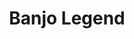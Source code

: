 ---
description: 班卓琴弹奏，界面和效果都不错。
layout: post
results:
- primaryGenreName: Music
  version: '1.0'
  trackViewUrl: https://itunes.apple.com/cn/app/banjo-legend/id633298943?mt=8&uo=4
  artworkUrl100: http://a238.phobos.apple.com/us/r1000/055/Purple4/v4/c3/1c/32/c31c32a9-6020-e498-dc17-4ba68e5533d6/mzl.rkirujxg.png
  artworkUrl60: http://a1866.phobos.apple.com/us/r1000/017/Purple4/v4/62/b8/d3/62b8d3e5-73f3-516b-1945-fb37d66fba7a/Icon.png
  sellerName: ElucidCode Limited
  supportedDevices:
  - iPadMini4G
  - iPadFourthGen
  - iPadWifi
  - iPad2Wifi
  - iPadThirdGen
  - iPhone4
  - iPhone4S
  - iPadThirdGen4G
  - iPodTouchFifthGen
  - iPadMini
  - iPad23G
  - iPadFourthGen4G
  - iPhone-3GS
  - iPodTouchourthGen
  - iPhone5
  - iPodTouchThirdGen
  - iPad3G
  genres:
  - 音乐
  - 娱乐
  trackName: Banjo Legend
  description: 'Release your inner five-string picker! Play the banjo fast
    and flawlessly on your iPad, iPhone or iPod touch.


    Play classic banjo tunes such as Dueling Banjos (from Deliverance), Cripple
    Creek and Foggy Mountain Breakdown. Purchase the update to unlock modern
    bluegrass and pop songs from Mumford & Sons, The Avett Brothers, Adele
    and more!


    Tap on any string to play the next note in a song. You control the rhythm
    and speed.


    Free Play mode lets you get creative - strum chords or turn on auto-roll
    and tap to play notes in a pattern.


    Challenge your friends to a banjo duel, download Banjo Legend FREE today
    and become King of the Strings!


    Songbook:

    Cripple Creek (Traditional)

    Dueling Banjos (from Deliverance)

    Foggy Mountain Breakdown - Earl Scruggs

    I Will Wait - Mumford and Sons*

    Little Lion Man - Mumford and Sons*

    Live and Die - The Avett Brothers*

    Oh! Susanna (Traditional)

    Rainbow Connection - Kermit

    She’ll Be Coming ‘Round the Mountain (Traditional)

    Someone Like You - Adele*

    The Beverly Hillbillies Theme - Paul Henning*

    Wagon Wheel - Old Crow Medicine Show*


    * Indicates songs that are unlocked after purchasing the update.


    Keep an eye out for future updates - more songs and features to come.
    Send us your song suggestions from within the app, our Facebook page or
    Twitter!


    Watch the trailer:

    http://vimeo.com/elucidcode/banjolegend


    Like us on Facebook:

    https://facebook.com/banjolegend


    Follow us on Twitter:

    https://twitter.com/banjolegend'
  price: 0
  trackId: 633298943
  releaseDate: '2013-08-05T08:49:58Z'
  screenshotUrls:
  - http://a3.mzstatic.com/us/r30/Purple/v4/6e/db/3b/6edb3b54-ed34-7ec1-f1d0-638985f8a9d7/screen320x320.jpeg
  - http://a5.mzstatic.com/us/r30/Purple6/v4/0a/7e/67/0a7e674f-37f8-6b06-09ce-c9cdf0fe7935/screen320x320.jpeg
  - http://a2.mzstatic.com/us/r30/Purple4/v4/f1/8f/c2/f18fc237-8104-e355-84a2-4d96e1eb0eb3/screen320x320.jpeg
  artistViewUrl: https://itunes.apple.com/cn/artist/elucidcode-limited/id432480157?uo=4
  primaryGenreId: 6011
  kind: software
  fileSizeBytes: '31665670'
  bundleId: com.elucidcode.banjo
  sellerUrl: http://banjolegend.com
  trackContentRating: 4+
  artistName: ElucidCode Limited
  trackCensoredName: Banjo Legend
  isGameCenterEnabled: false
  contentAdvisoryRating: 4+
  languageCodesISO2A:
  - EN
  features:
  - iosUniversal
  wrapperType: software
  artworkUrl512: http://a238.phobos.apple.com/us/r1000/055/Purple4/v4/c3/1c/32/c31c32a9-6020-e498-dc17-4ba68e5533d6/mzl.rkirujxg.png
  formattedPrice: 免费
  artistId: 432480157
  genreIds:
  - '6011'
  - '6016'
  currency: CNY
  ipadScreenshotUrls:
  - http://a5.mzstatic.com/us/r30/Purple6/v4/17/bd/ea/17bdeafb-4597-e474-9fdd-013c0a0811dc/screen480x480.jpeg
  - http://a4.mzstatic.com/us/r30/Purple6/v4/1e/b1/5d/1eb15d1d-21d2-d3c5-5e65-b447d6dc7af1/screen480x480.jpeg
  - http://a4.mzstatic.com/us/r30/Purple/v4/74/c0/55/74c055b5-15e1-9a51-9b7b-12593178efcb/screen480x480.jpeg
category: 音乐
tags: tag1
resultCount: 1
title: Banjo Legend

---
